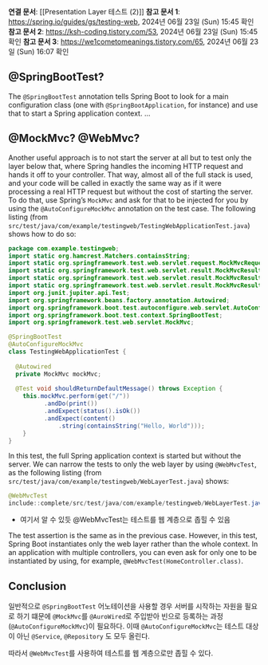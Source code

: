 **연결 문서**: [[Presentation Layer 테스트 (2)]]
**참고 문서 1**: https://spring.io/guides/gs/testing-web, 2024년 06월 23일 (Sun) 15:45 확인
**참고 문서 2**: https://ksh-coding.tistory.com/53, 2024년 06월 23일 (Sun) 15:45 확인
**참고 문서 3**: https://we1cometomeanings.tistory.com/65, 2024년 06월 23일 (Sun) 16:07 확인


## @SpringBootTest?

The `@SpringBootTest` annotation tells Spring Boot to look for a main configuration class (one with `@SpringBootApplication`, for instance) and use that to start a Spring application context. ...


## @MockMvc? @WebMvc?

Another useful approach is to not start the server at all but to test only the layer below that, where Spring handles the incoming HTTP request and hands it off to your controller. That way, almost all of the full stack is used, and your code will be called in exactly the same way as if it were processing a real HTTP request but without the cost of starting the server. To do that, use Spring’s `MockMvc` and ask for that to be injected for you by using the `@AutoConfigureMockMvc` annotation on the test case. The following listing (from `src/test/java/com/example/testingweb/TestingWebApplicationTest.java`) shows how to do so:

```java
package com.example.testingweb;
import static org.hamcrest.Matchers.containsString; 
import static org.springframework.test.web.servlet.request.MockMvcRequestBuilders.get;
import static org.springframework.test.web.servlet.result.MockMvcResultHandlers.print; 
import static org.springframework.test.web.servlet.result.MockMvcResultMatchers.content; 
import static org.springframework.test.web.servlet.result.MockMvcResultMatchers.status; 
import org.junit.jupiter.api.Test; 
import org.springframework.beans.factory.annotation.Autowired; 
import org.springframework.boot.test.autoconfigure.web.servlet.AutoConfigureMockMvc; 
import org.springframework.boot.test.context.SpringBootTest; 
import org.springframework.test.web.servlet.MockMvc; 

@SpringBootTest
@AutoConfigureMockMvc 
class TestingWebApplicationTest { 
  
  @Autowired 
  private MockMvc mockMvc; 
  
  @Test void shouldReturnDefaultMessage() throws Exception {
    this.mockMvc.perform(get("/"))
          .andDo(print())
          .andExpect(status().isOk())
          .andExpect(content()
              .string(containsString("Hello, World"))); 
    }
}
```

In this test, the full Spring application context is started but without the server. We can narrow the tests to only the web layer by using `@WebMvcTest`, as the following listing (from `src/test/java/com/example/testingweb/WebLayerTest.java`) shows:

```java
@WebMvcTest
include::complete/src/test/java/com/example/testingweb/WebLayerTest.java
```

- 여기서 알 수 있듯 @WebMvcTest는 테스트를 웹 계층으로 좁힐 수 있음

The test assertion is the same as in the previous case. However, in this test, Spring Boot instantiates only the web layer rather than the whole context. In an application with multiple controllers, you can even ask for only one to be instantiated by using, for example, `@WebMvcTest(HomeController.class)`.


## Conclusion

일반적으로 `@SpringBootTest` 어노테이션을 사용할 경우 서버를 시작하는 자원을 필요로 하기 떄문에 `@MockMvc`를 `@AuroWired`로 주입받아 빈으로 등록하는 과정(`@AutoConfigureMockMvc`)이 필요하다. 이때 `@AutoConfigureMockMvc`는 테스트 대상이 아닌 `@Service`, `@Repository` 도 모두 올린다.

따라서 `@WebMvcTest`를 사용하여 테스트를 웹 계층으로만 좁힐 수 있다.